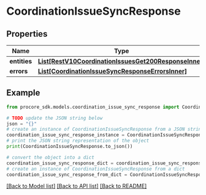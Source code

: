 # CoordinationIssueSyncResponse


## Properties

Name | Type | Description | Notes
------------ | ------------- | ------------- | -------------
**entities** | [**List[RestV10CoordinationIssuesGet200ResponseInner]**](RestV10CoordinationIssuesGet200ResponseInner.md) |  | [optional] 
**errors** | [**List[CoordinationIssueSyncResponseErrorsInner]**](CoordinationIssueSyncResponseErrorsInner.md) |  | [optional] 

## Example

```python
from procore_sdk.models.coordination_issue_sync_response import CoordinationIssueSyncResponse

# TODO update the JSON string below
json = "{}"
# create an instance of CoordinationIssueSyncResponse from a JSON string
coordination_issue_sync_response_instance = CoordinationIssueSyncResponse.from_json(json)
# print the JSON string representation of the object
print(CoordinationIssueSyncResponse.to_json())

# convert the object into a dict
coordination_issue_sync_response_dict = coordination_issue_sync_response_instance.to_dict()
# create an instance of CoordinationIssueSyncResponse from a dict
coordination_issue_sync_response_from_dict = CoordinationIssueSyncResponse.from_dict(coordination_issue_sync_response_dict)
```
[[Back to Model list]](../README.md#documentation-for-models) [[Back to API list]](../README.md#documentation-for-api-endpoints) [[Back to README]](../README.md)


